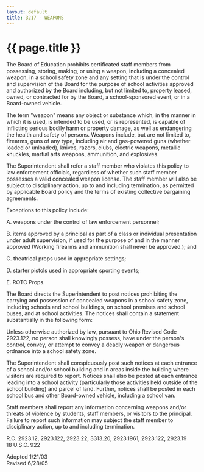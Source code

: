 ```yaml
---
layout: default
title: 3217 - WEAPONS
---
```


{{ page.title }}
================

The Board of Education prohibits certificated staff members from
possessing, storing, making, or using a weapon, including a concealed
weapon, in a school safety zone and any setting that is under the
control and supervision of the Board for the purpose of school
activities approved and authorized by the Board including, but not
limited to, property leased, owned, or contracted for by the Board, a
school-sponsored event, or in a Board-owned vehicle.

The term "weapon" means any object or substance which, in the manner in
which it is used, is intended to be used, or is represented, is capable
of inflicting serious bodily harm or property damage, as well as
endangering the health and safety of persons. Weapons include, but are
not limited to, firearms, guns of any type, including air and
gas-powered guns (whether loaded or unloaded), knives, razors, clubs,
electric weapons, metallic knuckles, martial arts weapons, ammunition,
and explosives.

The Superintendent shall refer a staff member who violates this policy
to law enforcement officials, regardless of whether such staff member
possesses a valid concealed weapon license. The staff member will also
be subject to disciplinary action, up to and including termination, as
permitted by applicable Board policy and the terms of existing
collective bargaining agreements.

Exceptions to this policy include:

A. weapons under the control of law enforcement personnel;

B. items approved by a principal as part of a class or individual
presentation under adult supervision, if used for the purpose of and in
the manner approved (Working firearms and ammunition shall never be
approved.); and

C. theatrical props used in appropriate settings;

D. starter pistols used in appropriate sporting events;

E. ROTC Props.

The Board directs the Superintendent to post notices prohibiting the
carrying and possession of concealed weapons in a school safety zone,
including schools and school buildings, on school premises and school
buses, and at school activities. The notices shall contain a statement
substantially in the following form:

Unless otherwise authorized by law, pursuant to Ohio Revised Code
2923.122, no person shall knowingly possess, have under the person's
control, convey, or attempt to convey a deadly weapon or dangerous
ordnance into a school safety zone.

The Superintendent shall conspicuously post such notices at each
entrance of a school and/or school building and in areas inside the
building where visitors are required to report. Notices shall also be
posted at each entrance leading into a school activity (particularly
those activities held outside of the school building) and parcel of
land. Further, notices shall be posted in each school bus and other
Board-owned vehicle, including a school van.

Staff members shall report any information concerning weapons and/or
threats of violence by students, staff members, or visitors to the
principal. Failure to report such information may subject the staff
member to disciplinary action, up to and including termination.

R.C. 2923.12, 2923.122, 2923.22, 3313.20, 2923.1961, 2923.122, 2923.19\
 18 U.S.C. 922

Adopted 1/21/03\
 Revised 6/28/05

